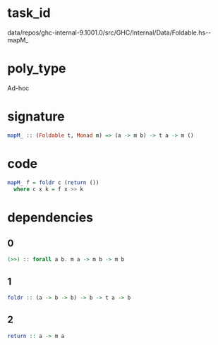 
# task_id
data/repos/ghc-internal-9.1001.0/src/GHC/Internal/Data/Foldable.hs--mapM_

# poly_type
Ad-hoc

# signature
```haskell
mapM_ :: (Foldable t, Monad m) => (a -> m b) -> t a -> m ()
```   

# code
```haskell
mapM_ f = foldr c (return ())
  where c x k = f x >> k
```

# dependencies
## 0
```haskell
(>>) :: forall a b. m a -> m b -> m b
```
## 1
```haskell
foldr :: (a -> b -> b) -> b -> t a -> b
```
## 2
```haskell
return :: a -> m a
```
